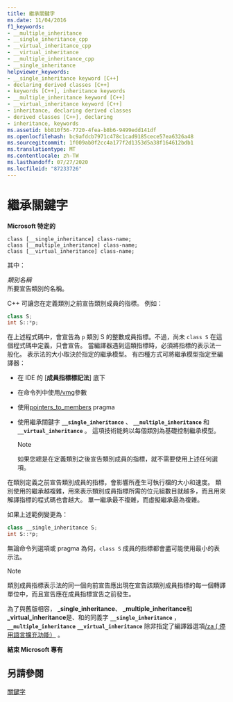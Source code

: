 ```yaml
---
title: 繼承關鍵字
ms.date: 11/04/2016
f1_keywords:
- __multiple_inheritance
- __single_inheritance_cpp
- __virtual_inheritance_cpp
- __virtual_inheritance
- __multiple_inheritance_cpp
- __single_inheritance
helpviewer_keywords:
- __single_inheritance keyword [C++]
- declaring derived classes [C++]
- keywords [C++], inheritance keywords
- __multiple_inheritance keyword [C++]
- __virtual_inheritance keyword [C++]
- inheritance, declaring derived classes
- derived classes [C++], declaring
- inheritance, keywords
ms.assetid: bb810f56-7720-4fea-b8b6-9499edd141df
ms.openlocfilehash: bc9afdcb7971c478c1cad9185cece57ea6326a48
ms.sourcegitcommit: 1f009ab0f2cc4a177f2d1353d5a38f164612bdb1
ms.translationtype: MT
ms.contentlocale: zh-TW
ms.lasthandoff: 07/27/2020
ms.locfileid: "87233726"
---
```

# <a name="inheritance-keywords"></a>繼承關鍵字

**Microsoft 特定的**

```
class [__single_inheritance] class-name;
class [__multiple_inheritance] class-name;
class [__virtual_inheritance] class-name;
```

其中：

*類別名稱*<br/>
所要宣告類別的名稱。

C++ 可讓您在定義類別之前宣告類別成員的指標。 例如：

```cpp
class S;
int S::*p;
```

在上述程式碼中，會宣告為 `p` 類別 S 的整數成員指標。不過，尚未 `class S` 在這個程式碼中定義，只會宣告。 當編譯器遇到這類指標時，必須將指標的表示法一般化。 表示法的大小取決於指定的繼承模型。 有四種方式可將繼承模型指定至編譯器：

- 在 IDE 的 [**成員指標標記法**] 底下

- 在命令列中使用[/vmg](../build/reference/vmb-vmg-representation-method.md)參數

- 使用[pointers_to_members](../preprocessor/pointers-to-members.md) pragma

- 使用繼承關鍵字 **`__single_inheritance`** 、 **`__multiple_inheritance`** 和 **`__virtual_inheritance`** 。 這項技術能夠以每個類別為基礎控制繼承模型。

    > [!NOTE]
    >  如果您總是在定義類別之後宣告類別成員的指標，就不需要使用上述任何選項。

在類別定義之前宣告類別成員的指標，會影響所產生可執行檔的大小和速度。 類別使用的繼承越複雜，用來表示類別成員指標所需的位元組數目就越多，而且用來解譯指標的程式碼也會越大。 單一繼承最不複雜，而虛擬繼承最為複雜。

如果上述範例變更為：

```cpp
class __single_inheritance S;
int S::*p;
```

無論命令列選項或 pragma 為何，`class S` 成員的指標都會盡可能使用最小的表示法。

> [!NOTE]
> 類別成員指標表示法的同一個向前宣告應出現在宣告該類別成員指標的每一個轉譯單位中，而且宣告應在成員指標宣告之前發生。

為了與舊版相容， **_single_inheritance**、 **_multiple_inheritance**和 **_virtual_inheritance**是、和的同義字 **`__single_inheritance`** ， **`__multiple_inheritance`** **`__virtual_inheritance`** 除非指定了編譯器選項[/za \( 停用語言擴充功能）](../build/reference/za-ze-disable-language-extensions.md) 。

**結束 Microsoft 專有**

## <a name="see-also"></a>另請參閱

[關鍵字](../cpp/keywords-cpp.md)
